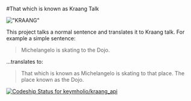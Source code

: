 #That which is known as Kraang Talk

!["KRAANG"](http://i.imgur.com/0WvAWby.jpg)

This project talks a normal sentence and translates it to Kraang talk. For
example a simple sentence:

> Michelangelo is skating to the Dojo.

...translates to:

> That which is known as Michelangelo is skating to that place. The place known
as the Dojo.

[ ![Codeship Status for keymholio/kraang_api](https://codeship.io/projects/26de67c0-21d2-0132-3162-1ec6e6e8060f/status)](https://codeship.io/projects/36356)
